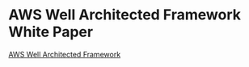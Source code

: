 # AWS Well Architected Framework White Paper

[AWS Well Architected Framework](https://d1.awsstatic.com/whitepapers/architecture/AWS_Well-Architected_Framework.pdf)

